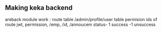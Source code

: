 ## Making keka backend
areback module
work : route table /admin/profile/user table permision ids of route
jwt, permission, 
/emp, /id, /annoucem
status- 1 success -1 unsuccess
